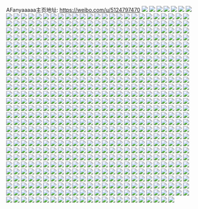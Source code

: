 AFanyaaaaa主页地址: https://weibo.com/u/5124797470 
![](https://wx4.sinaimg.cn/mw2000/005AP7VIly1h9hlrnmr9wj31ls0wiwsb.jpg) 
![](https://wx4.sinaimg.cn/mw2000/005AP7VIly1h9hlrske4aj31ls0wi4dc.jpg) 
![](https://wx4.sinaimg.cn/mw2000/005AP7VIly1h9hlrvscqkj31ls0wiaoe.jpg) 
![](https://wx4.sinaimg.cn/mw2000/005AP7VIly1h9gbc3vjcwj30rm0yjk57.jpg) 
![](https://wx4.sinaimg.cn/mw2000/005AP7VIly1h9gbc47oo4j30u016uqat.jpg) 
![](https://wx4.sinaimg.cn/mw2000/005AP7VIly1h9gbc2yc2oj32c02c0npd.jpg) 
![](https://wx4.sinaimg.cn/mw2000/005AP7VIly1h9gbbzp5y5j32c02c0qv5.jpg) 
![](https://wx4.sinaimg.cn/mw2000/005AP7VIly1h9gbc0if6zj32c02c0b2a.jpg) 
![](https://wx4.sinaimg.cn/mw2000/005AP7VIly1h9gbc1zi9bj32c02c0u0x.jpg) 
![](https://wx4.sinaimg.cn/mw2000/005AP7VIly1h9dlboc14cj30u01hdwo0.jpg) 
![](https://wx4.sinaimg.cn/mw2000/005AP7VIly1h9753l4uldj31zq2nmkid.jpg) 
![](https://wx4.sinaimg.cn/mw2000/005AP7VIly1h9753lq2pgj32c0340b29.jpg) 
![](https://wx4.sinaimg.cn/mw2000/005AP7VIly1h9753kk0joj32c0340e81.jpg) 
![](https://wx4.sinaimg.cn/mw2000/005AP7VIly1h9753jzvh3j32c0340b29.jpg) 
![](https://wx4.sinaimg.cn/mw2000/005AP7VIly1h94tb0vl2lj30wi1eeqia.jpg) 
![](https://wx4.sinaimg.cn/mw2000/005AP7VIly1h94tb1kjruj30wi1eqapo.jpg) 
![](https://wx4.sinaimg.cn/mw2000/005AP7VIly1h94tb23e3xj30rn1ci14o.jpg) 
![](https://wx4.sinaimg.cn/mw2000/005AP7VIly1h94tb2v0a0j30rs1ibqhv.jpg) 
![](https://wx4.sinaimg.cn/mw2000/005AP7VIly1h94tb3lwgpj30rp17eaos.jpg) 
![](https://wx4.sinaimg.cn/mw2000/005AP7VIly1h94tb43828j30rp1j5h1j.jpg) 
![](https://wx4.sinaimg.cn/mw2000/005AP7VIly1h94tb0decuj30rz0iyagb.jpg) 
![](https://wx4.sinaimg.cn/mw2000/005AP7VIly1h94tb4rm1dj30rw1j1ton.jpg) 
![](https://wx4.sinaimg.cn/mw2000/005AP7VIly1h94tdgvrdrj30rs1dc190.jpg) 
![](https://wx4.sinaimg.cn/mw2000/005AP7VIly1h9341nh5y3j32c02c0qv5.jpg) 
![](https://wx4.sinaimg.cn/mw2000/005AP7VIly1h9341pogioj31nv1nv1kx.jpg) 
![](https://wx4.sinaimg.cn/mw2000/005AP7VIly1h9341pzl6oj30wi1990wy.jpg) 
![](https://wx4.sinaimg.cn/mw2000/005AP7VIly1h934bobtq5j32c03401ky.jpg) 
![](https://wx4.sinaimg.cn/mw2000/005AP7VIly1h9341m90vxj32c02c0hdu.jpg) 
![](https://wx4.sinaimg.cn/mw2000/005AP7VIly1h9341osn90j32c02c0x6p.jpg) 
![](https://wx4.sinaimg.cn/mw2000/005AP7VIly1h8u3s1oy43j32je1wjqv5.jpg) 
![](https://wx4.sinaimg.cn/mw2000/005AP7VIly1h8u3rz9e3nj32c02c07wh.jpg) 
![](https://wx4.sinaimg.cn/mw2000/005AP7VIly1h8u3rtnwiaj32c02c0e81.jpg) 
![](https://wx4.sinaimg.cn/mw2000/005AP7VIly1h8u3rvpcmcj32c02c0qv6.jpg) 
![](https://wx4.sinaimg.cn/mw2000/005AP7VIly1h8ryeg5szaj30wh0wh47d.jpg) 
![](https://wx4.sinaimg.cn/mw2000/005AP7VIly1h8rye278hrj30wi0widp0.jpg) 
![](https://wx4.sinaimg.cn/mw2000/005AP7VIly1h8ryef8v2oj30vt0wewmw.jpg) 
![](https://wx4.sinaimg.cn/mw2000/005AP7VIly1h8rye4g79hj32c02c07wi.jpg) 
![](https://wx4.sinaimg.cn/mw2000/005AP7VIly1h8rye9kpehj32c02c04qq.jpg) 
![](https://wx4.sinaimg.cn/mw2000/005AP7VIly1h8rye6wq2zj32c02c01kz.jpg) 
![](https://wx4.sinaimg.cn/mw2000/005AP7VIly1h8ryebxenhj32c02c0b2a.jpg) 
![](https://wx4.sinaimg.cn/mw2000/005AP7VIly1h8ryeh83ghj32c02c07wh.jpg) 
![](https://wx4.sinaimg.cn/mw2000/005AP7VIly1h8ryee91h6j32c02c0u0y.jpg) 
![](https://wx4.sinaimg.cn/mw2000/005AP7VIly1h8ojzsw0vgj31z62mwkjm.jpg) 
![](https://wx4.sinaimg.cn/mw2000/005AP7VIly1h8ojzxd5rcj31t22er7wi.jpg) 
![](https://wx4.sinaimg.cn/mw2000/005AP7VIly1h8ojzve3bsj326b2we1kz.jpg) 
![](https://wx4.sinaimg.cn/mw2000/005AP7VIly1h8ojzyfr4tj32c02c0qv5.jpg) 
![](https://wx4.sinaimg.cn/mw2000/005AP7VIly1h8ojzqq9k1j32c02c0npd.jpg) 
![](https://wx4.sinaimg.cn/mw2000/005AP7VIly1h8ojzz0i50j30u00u0jtw.jpg) 
![](https://wx4.sinaimg.cn/mw2000/005AP7VIly1h8kuxtws0vj32c02c0x6q.jpg) 
![](https://wx4.sinaimg.cn/mw2000/005AP7VIly1h8kux8cy0pj32c02c07wi.jpg) 
![](https://wx4.sinaimg.cn/mw2000/005AP7VIly1h8kuw0j0cmj32c02c0b2a.jpg) 
![](https://wx4.sinaimg.cn/mw2000/005AP7VIly1h8kux0b1e3j32c02c0x6q.jpg) 
![](https://wx4.sinaimg.cn/mw2000/005AP7VIly1h8kuxv41gbj31me1measd.jpg) 
![](https://wx4.sinaimg.cn/mw2000/005AP7VIly1h8kuwg2a4rj32c02c0hdu.jpg) 
![](https://wx4.sinaimg.cn/mw2000/005AP7VIly1h8kuw8c9fbj32c02c0kjm.jpg) 
![](https://wx4.sinaimg.cn/mw2000/005AP7VIly1h8kuwr44b3j32c02c0hdv.jpg) 
![](https://wx4.sinaimg.cn/mw2000/005AP7VIly1h8kuxh9egwj32c02c0npe.jpg) 
![](https://wx4.sinaimg.cn/mw2000/005AP7VIly1h8kncapq5cj30wi1yc7wh.jpg) 
![](https://wx4.sinaimg.cn/mw2000/005AP7VIly1h8knc4d4gxj30wi1yce81.jpg) 
![](https://wx4.sinaimg.cn/mw2000/005AP7VIly1h8jnkdennnj30c00c0dgj.jpg) 
![](https://wx4.sinaimg.cn/mw2000/005AP7VIly1h8jnkdrfy2j3086086glw.jpg) 
![](https://wx4.sinaimg.cn/mw2000/005AP7VIly1h8jnkd5v6lj30dc0dcaav.jpg) 
![](https://wx4.sinaimg.cn/mw2000/005AP7VIly1h8jnkdzciij309l09lq3d.jpg) 
![](https://wx4.sinaimg.cn/mw2000/005AP7VIly1h8hrwbfo4mj31t02984qp.jpg) 
![](https://wx4.sinaimg.cn/mw2000/005AP7VIly1h8ebxu8clyj32c02c04qu.jpg) 
![](https://wx4.sinaimg.cn/mw2000/005AP7VIly1h8ebylz8oqj32c02c0qva.jpg) 
![](https://wx4.sinaimg.cn/mw2000/005AP7VIly1h8ebzndymjj32c02c0nph.jpg) 
![](https://wx4.sinaimg.cn/mw2000/005AP7VIly1h8ebxlv56tj32c02c0u11.jpg) 
![](https://wx4.sinaimg.cn/mw2000/005AP7VIly1h8ec26fseuj32c02c0nph.jpg) 
![](https://wx4.sinaimg.cn/mw2000/005AP7VIly1h8ec273d4hj30wi0h7775.jpg) 
![](https://wx4.sinaimg.cn/mw2000/005AP7VIly1h8bmaywbvkj30wi1ycqpz.jpg) 
![](https://wx4.sinaimg.cn/mw2000/005AP7VIly1h89or6d719j32c02c0hdw.jpg) 
![](https://wx4.sinaimg.cn/mw2000/005AP7VIly1h89opnbx6oj32c02c0e84.jpg) 
![](https://wx4.sinaimg.cn/mw2000/005AP7VIly1h89opvew03j32c02c0hdw.jpg) 
![](https://wx4.sinaimg.cn/mw2000/005AP7VIly1h89opyzojuj31iw1iwqv5.jpg) 
![](https://wx4.sinaimg.cn/mw2000/005AP7VIly1h89oqaba4ij32c02c0kjo.jpg) 
![](https://wx4.sinaimg.cn/mw2000/005AP7VIly1h89oqzl3c2j32c02c07wk.jpg) 
![](https://wx4.sinaimg.cn/mw2000/005AP7VIly1h89opcc3lfj32c02c0e84.jpg) 
![](https://wx4.sinaimg.cn/mw2000/005AP7VIly1h89oqiv0fij32c02c0hdw.jpg) 
![](https://wx4.sinaimg.cn/mw2000/005AP7VIly1h89oqrfss7j32c02c0kjo.jpg) 
![](https://wx4.sinaimg.cn/mw2000/005AP7VIly1h868icxsr6j32lj1y6npd.jpg) 
![](https://wx4.sinaimg.cn/mw2000/005AP7VIly1h868i8vva1j32nm1zpnpd.jpg) 
![](https://wx4.sinaimg.cn/mw2000/005AP7VIly1h868hwpo6wj33402c0qv6.jpg) 
![](https://wx4.sinaimg.cn/mw2000/005AP7VIly1h868ie4495j32c02c0u0x.jpg) 
![](https://wx4.sinaimg.cn/mw2000/005AP7VIly1h868i622kej31t01t04nq.jpg) 
![](https://wx4.sinaimg.cn/mw2000/005AP7VIly1h868i1ldomj32c02c0qv5.jpg) 
![](https://wx4.sinaimg.cn/mw2000/005AP7VIly1h868hz7k74j32c02c0u0x.jpg) 
![](https://wx4.sinaimg.cn/mw2000/005AP7VIly1h868i3syj9j32c02c04qp.jpg) 
![](https://wx4.sinaimg.cn/mw2000/005AP7VIly1h868i0bgh0j32c02c0kjl.jpg) 
![](https://wx4.sinaimg.cn/mw2000/005AP7VIly1h81b3nert1j32dc35skjl.jpg) 
![](https://wx4.sinaimg.cn/mw2000/005AP7VIly1h81b5cpjlsj30qk0qkgoh.jpg) 
![](https://wx4.sinaimg.cn/mw2000/005AP7VIly1h81b50uc8yj32c02c0hdv.jpg) 
![](https://wx4.sinaimg.cn/mw2000/005AP7VIly1h81b3og8nfj32c02c0x6p.jpg) 
![](https://wx4.sinaimg.cn/mw2000/005AP7VIly1h81b4qy49tj32c02c0nph.jpg) 
![](https://wx4.sinaimg.cn/mw2000/005AP7VIly1h81b5ccxwkj30u00u0gv8.jpg) 
![](https://wx4.sinaimg.cn/mw2000/005AP7VIly1h81b4bu2q9j32c02c04qs.jpg) 
![](https://wx4.sinaimg.cn/mw2000/005AP7VIly1h81b3v01s9j32c02c0u0y.jpg) 
![](https://wx4.sinaimg.cn/mw2000/005AP7VIly1h81b4ivehgj32c02c0x6q.jpg) 
![](https://wx4.sinaimg.cn/mw2000/005AP7VIly1h81b5adn4tj33402c04qt.jpg) 
![](https://wx4.sinaimg.cn/mw2000/005AP7VIly1h81b425x97j32c02c0b2b.jpg) 
![](https://wx4.sinaimg.cn/mw2000/005AP7VIly1h81b5b3wemj31rx1rx7me.jpg) 
![](https://wx4.sinaimg.cn/mw2000/005AP7VIly1h7vm6x9ty9j32c02c0b2b.jpg) 
![](https://wx4.sinaimg.cn/mw2000/005AP7VIly1h7vm7glfxjj32c02c04qr.jpg) 
![](https://wx4.sinaimg.cn/mw2000/005AP7VIly1h7vm73aujuj32c02c0b2b.jpg) 
![](https://wx4.sinaimg.cn/mw2000/005AP7VIly1h7vm6twqjxj32c02c01kz.jpg) 
![](https://wx4.sinaimg.cn/mw2000/005AP7VIly1h7vm70kaj1j32c02c0kjm.jpg) 
![](https://wx4.sinaimg.cn/mw2000/005AP7VIly1h7vm7j2volj32c02c0e82.jpg) 
![](https://wx4.sinaimg.cn/mw2000/005AP7VIly1h7vm77f0tqj32c02c0kjn.jpg) 
![](https://wx4.sinaimg.cn/mw2000/005AP7VIly1h7vm7hfumsj32c02c07wh.jpg) 
![](https://wx4.sinaimg.cn/mw2000/005AP7VIly1h7vm7cdvw3j32c02c0kjm.jpg) 
![](https://wx4.sinaimg.cn/mw2000/005AP7VIly1h7thu01z2kj31jh1jhnml.jpg) 
![](https://wx4.sinaimg.cn/mw2000/005AP7VIly1h7thuaq55zj320e20eu0x.jpg) 
![](https://wx4.sinaimg.cn/mw2000/005AP7VIly1h7thue03rxj30xe0xedtd.jpg) 
![](https://wx4.sinaimg.cn/mw2000/005AP7VIly1h7thtyv1u0j32332334qp.jpg) 
![](https://wx4.sinaimg.cn/mw2000/005AP7VIly1h7swgajrxej32c0700x6r.jpg) 
![](https://wx4.sinaimg.cn/mw2000/005AP7VIly1h7swgciqslj32c04o0x6q.jpg) 
![](https://wx4.sinaimg.cn/mw2000/005AP7VIly1h7swgdwxfqj32c04o0b2a.jpg) 
![](https://wx4.sinaimg.cn/mw2000/005AP7VIly1h7swgjjh4xj32c07004qt.jpg) 
![](https://wx4.sinaimg.cn/mw2000/005AP7VIly1h7swggeja9j32c0700qv8.jpg) 
![](https://wx4.sinaimg.cn/mw2000/005AP7VIly1h7swgkldmfj31oe28j4qp.jpg) 
![](https://wx4.sinaimg.cn/mw2000/005AP7VIly1h7qki0gwalj32c02c0u0x.jpg) 
![](https://wx4.sinaimg.cn/mw2000/005AP7VIly1h7qkhudqjgj32c02c0e82.jpg) 
![](https://wx4.sinaimg.cn/mw2000/005AP7VIly1h7qkhx4cppj32c02c0x6p.jpg) 
![](https://wx4.sinaimg.cn/mw2000/005AP7VIly1h7qkhpt1y8j32c02c0b2a.jpg) 
![](https://wx4.sinaimg.cn/mw2000/005AP7VIly1h7qkhrkm27j32c02c01kx.jpg) 
![](https://wx4.sinaimg.cn/mw2000/005AP7VIly1h7qkhyaxd9j30wi13kjw3.jpg) 
![](https://wx4.sinaimg.cn/mw2000/005AP7VIly1h7m7g2vbqvj30wi1lsqhl.jpg) 
![](https://wx4.sinaimg.cn/mw2000/005AP7VIly1h7m7nt0mrbj31oe28j4qp.jpg) 
![](https://wx4.sinaimg.cn/mw2000/005AP7VIly1h7m7g1cmpcj30wi1lsk4n.jpg) 
![](https://wx4.sinaimg.cn/mw2000/005AP7VIly1h7m7nm05jgj32c09c0kjs.jpg) 
![](https://wx4.sinaimg.cn/mw2000/005AP7VIly1h7m7fzrnq9j32c02c0kjl.jpg) 
![](https://wx4.sinaimg.cn/mw2000/005AP7VIly1h7m7nrrmu7j32c0700npg.jpg) 
![](https://wx4.sinaimg.cn/mw2000/005AP7VIly1h7m7n1u8zoj32c07004qr.jpg) 
![](https://wx4.sinaimg.cn/mw2000/005AP7VIly1h7m7n7a35jj32c09c0e84.jpg) 
![](https://wx4.sinaimg.cn/mw2000/005AP7VIly1h7m7nco5wuj32c07004qs.jpg) 
![](https://wx4.sinaimg.cn/mw2000/005AP7VIly1h7jp56lu8lj30u01hd7en.jpg) 
![](https://wx4.sinaimg.cn/mw2000/005AP7VIly1h7hr3uoo25j3218218e81.jpg) 
![](https://wx4.sinaimg.cn/mw2000/005AP7VIly1h7hr3y4u9fj31r31r37t3.jpg) 
![](https://wx4.sinaimg.cn/mw2000/005AP7VIly1h7hr3wbrdxj32c02c0kjl.jpg) 
![](https://wx4.sinaimg.cn/mw2000/005AP7VIly1h7hr3tbg52j32c02c0kjl.jpg) 
![](https://wx4.sinaimg.cn/mw2000/005AP7VIly1h7hr43c8joj32c02c0qv5.jpg) 
![](https://wx4.sinaimg.cn/mw2000/005AP7VIly1h7hr3zhaeej32c02c0npd.jpg) 
![](https://wx4.sinaimg.cn/mw2000/005AP7VIly1h7hr40ug7sj32c02c0npd.jpg) 
![](https://wx4.sinaimg.cn/mw2000/005AP7VIly1h7hr3xfzdjj32c0340hdt.jpg) 
![](https://wx4.sinaimg.cn/mw2000/005AP7VIly1h7hr41z54tj32c02c0e81.jpg) 
![](https://wx4.sinaimg.cn/mw2000/005AP7VIly1h7grw4xwqyj32c02c0156.jpg) 
![](https://wx4.sinaimg.cn/mw2000/005AP7VIly1h7grw80spuj32c02c0tf8.jpg) 
![](https://wx4.sinaimg.cn/mw2000/005AP7VIly1h7grzjb5qbj32c02c0qv5.jpg) 
![](https://wx4.sinaimg.cn/mw2000/005AP7VIly1h7gs8csjchj32c02c0x6q.jpg) 
![](https://wx4.sinaimg.cn/mw2000/005AP7VIly1h7gs8iw9yaj31mz26nhd1.jpg) 
![](https://wx4.sinaimg.cn/mw2000/005AP7VIly1h7grvq5x6rj32c02c0x6p.jpg) 
![](https://wx4.sinaimg.cn/mw2000/005AP7VIly1h7gs8yxzs4j32c02c0e82.jpg) 
![](https://wx4.sinaimg.cn/mw2000/005AP7VIly1h7gs7r5txhj32c02c0gy1.jpg) 
![](https://wx4.sinaimg.cn/mw2000/005AP7VIly1h7gs91risjj32c02c0npd.jpg) 
![](https://wx4.sinaimg.cn/mw2000/005AP7VIly1h7gs9dbmhlj31q72ayqv5.jpg) 
![](https://wx4.sinaimg.cn/mw2000/005AP7VIly1h7gs9oazhej31oa28ejyi.jpg) 
![](https://wx4.sinaimg.cn/mw2000/005AP7VIly1h7gsa0e4w8j31mi260jyt.jpg) 
![](https://wx4.sinaimg.cn/mw2000/005AP7VIly1h763vlhvfaj30wi0qygqy.jpg) 
![](https://wx4.sinaimg.cn/mw2000/005AP7VIly1h6pzus90qcj32c03404qr.jpg) 
![](https://wx4.sinaimg.cn/mw2000/005AP7VIly1h6ox17f9gxj30u00u00we.jpg) 
![](https://wx4.sinaimg.cn/mw2000/005AP7VIly1h6ox1741s9j30u00u0tbu.jpg) 
![](https://wx4.sinaimg.cn/mw2000/005AP7VIly1h6ox17uk07j30u00u00w8.jpg) 
![](https://wx4.sinaimg.cn/mw2000/005AP7VIly1h6ox184tpzj30u00u0tex.jpg) 
![](https://wx4.sinaimg.cn/mw2000/005AP7VIly1h6ox18evn0j30u00u0abw.jpg) 
![](https://wx4.sinaimg.cn/mw2000/005AP7VIly1h6ox18n6lrj30u00u0n39.jpg) 
![](https://wx4.sinaimg.cn/mw2000/005AP7VIly1h6njhuauwuj30zk0zkqeg.jpg) 
![](https://wx4.sinaimg.cn/mw2000/005AP7VIly1h6i3behorzj323u35sb29.jpg) 
![](https://wx4.sinaimg.cn/mw2000/005AP7VIly1h6i3bfounaj323u35s7wh.jpg) 
![](https://wx4.sinaimg.cn/mw2000/005AP7VIly1h6i3bdq8y9j30zm1hejvh.jpg) 
![](https://wx4.sinaimg.cn/mw2000/005AP7VIly1h6i3bewsydj311g1jltir.jpg) 
![](https://wx4.sinaimg.cn/mw2000/005AP7VIly1h6ansy2nzkj30wi18s1aj.jpg) 
![](https://wx4.sinaimg.cn/mw2000/005AP7VIly1h62v2q192wj30wi0wigwz.jpg) 
![](https://wx4.sinaimg.cn/mw2000/005AP7VIly1h59v8nzvutj32c02c0e84.jpg) 
![](https://wx4.sinaimg.cn/mw2000/005AP7VIly1h59v8qfg5vj32c02c04qr.jpg) 
![](https://wx4.sinaimg.cn/mw2000/005AP7VIly1h59v8rogflj32c02c0u0x.jpg) 
![](https://wx4.sinaimg.cn/mw2000/005AP7VIly1h4x569clk9j30wi0fcwh9.jpg) 
![](https://wx4.sinaimg.cn/mw2000/005AP7VIly1h4p8pcdocyj32c0340qv5.jpg) 
![](https://wx4.sinaimg.cn/mw2000/005AP7VIly1h4jf2k3zjfj31o02807wh.jpg) 
![](https://wx4.sinaimg.cn/mw2000/005AP7VIly1h4aayr1r6zj33402c0e83.jpg) 
![](https://wx4.sinaimg.cn/mw2000/005AP7VIly1h4aaytuzlhj33402c0hdu.jpg) 
![](https://wx4.sinaimg.cn/mw2000/005AP7VIly1h4aaywzln5j33402c07wj.jpg) 
![](https://wx4.sinaimg.cn/mw2000/005AP7VIly1h4aaz00fzbj32c0340hdv.jpg) 
![](https://wx4.sinaimg.cn/mw2000/005AP7VIly1h4ab87suycj30wi1lh7na.jpg) 
![](https://wx4.sinaimg.cn/mw2000/005AP7VIly1h4ab8747d3j30wi1c14d4.jpg) 
![](https://wx4.sinaimg.cn/mw2000/005AP7VIly1h46uhbr3nlj31r61r64qp.jpg) 
![](https://wx4.sinaimg.cn/mw2000/005AP7VIly1h46uhck8f8j31ex1ex4kv.jpg) 
![](https://wx4.sinaimg.cn/mw2000/005AP7VIly1h46uhafd8rj31m61m6ays.jpg) 
![](https://wx4.sinaimg.cn/mw2000/005AP7VIly1h46uhd11nmj31kz1kzx47.jpg) 
![](https://wx4.sinaimg.cn/mw2000/005AP7VIly1h3wevc3pf6j30wi1ycnpd.jpg) 
![](https://wx4.sinaimg.cn/mw2000/005AP7VIly1h3qfukh6euj30wi0osq59.jpg) 
![](https://wx4.sinaimg.cn/mw2000/005AP7VIly1h3jka3rqqwj30rs0kugs5.jpg) 
![](https://wx4.sinaimg.cn/mw2000/005AP7VIly1h3jka3i5o3j30rs0kudme.jpg) 
![](https://wx4.sinaimg.cn/mw2000/005AP7VIly1h3jka4f4t1j30rs0kugsd.jpg) 
![](https://wx4.sinaimg.cn/mw2000/005AP7VIly1h3jka4q5jbj30sg0sgqby.jpg) 
![](https://wx4.sinaimg.cn/mw2000/005AP7VIly1h3iji7jk0mj30u00u00uw.jpg) 
![](https://wx4.sinaimg.cn/mw2000/005AP7VIly1h3iji6t08mj32c0340b2a.jpg) 
![](https://wx4.sinaimg.cn/mw2000/005AP7VIly1h3g7nh960nj31400u0jxx.jpg) 
![](https://wx4.sinaimg.cn/mw2000/005AP7VIly1h3g7nhmthoj313z0tzk1k.jpg) 
![](https://wx4.sinaimg.cn/mw2000/005AP7VIly1h3g7ni9sirj31400u0n68.jpg) 
![](https://wx4.sinaimg.cn/mw2000/005AP7VIly1h3g7nim26tj31400u0nb6.jpg) 
![](https://wx4.sinaimg.cn/mw2000/005AP7VIly1h3g7nj4py6j31400u049k.jpg) 
![](https://wx4.sinaimg.cn/mw2000/005AP7VIly1h3g7ngyllxj31400u0qb0.jpg) 
![](https://wx4.sinaimg.cn/mw2000/005AP7VIly1h3fmhwcvd1j30hu0y3n27.jpg) 
![](https://wx4.sinaimg.cn/mw2000/005AP7VIly1h3cozze652j30wi0wi444.jpg) 
![](https://wx4.sinaimg.cn/mw2000/005AP7VIly1h3bm3w2p1gj31qt1qtu0x.jpg) 
![](https://wx4.sinaimg.cn/mw2000/005AP7VIly1h384wn6r7dj30wi0wi79l.jpg) 
![](https://wx4.sinaimg.cn/mw2000/005AP7VIly1h36xtbss6cj32c0340kjm.jpg) 
![](https://wx4.sinaimg.cn/mw2000/005AP7VIly1h36xtdf4iwj32c0340kjm.jpg) 
![](https://wx4.sinaimg.cn/mw2000/005AP7VIly1h36xta7ut4j30u0140h45.jpg) 
![](https://wx4.sinaimg.cn/mw2000/005AP7VIly1h35dab5wnmj31sc2dsb29.jpg) 
![](https://wx4.sinaimg.cn/mw2000/005AP7VIly1h35daad59tj3280190e81.jpg) 
![](https://wx4.sinaimg.cn/mw2000/005AP7VIly1h35daby6btj30u01hcdqd.jpg) 
![](https://wx4.sinaimg.cn/mw2000/005AP7VIly1h35dacyg3aj32c0340b0e.jpg) 
![](https://wx4.sinaimg.cn/mw2000/005AP7VIly1h35daddktqj30u00u0gu3.jpg) 
![](https://wx4.sinaimg.cn/mw2000/005AP7VIly1h35daeud8nj31sc1schdu.jpg) 
![](https://wx4.sinaimg.cn/mw2000/005AP7VIly1h35dagputij32ds1scx6p.jpg) 
![](https://wx4.sinaimg.cn/mw2000/005AP7VIly1h35dah5qolj31520u046h.jpg) 
![](https://wx4.sinaimg.cn/mw2000/005AP7VIly1h35dahgyi8j30u01qgn1h.jpg) 
![](https://wx4.sinaimg.cn/mw2000/005AP7VIly1h32bqcn6guj30rn1ihwlf.jpg) 
![](https://wx4.sinaimg.cn/mw2000/005AP7VIly1h32bqd9q3ej30rn1jj0zh.jpg) 
![](https://wx4.sinaimg.cn/mw2000/005AP7VIly1h32bqdm25kj30rn12waf3.jpg) 
![](https://wx4.sinaimg.cn/mw2000/005AP7VIly1h2x9o6ih5kj30to0toaek.jpg) 
![](https://wx4.sinaimg.cn/mw2000/005AP7VIly1h2n8ey53wkj30u00u0wlm.jpg) 
![](https://wx4.sinaimg.cn/mw2000/005AP7VIly1h2l033y8clj30pe0petfw.jpg) 
![](https://wx4.sinaimg.cn/mw2000/005AP7VIly1h2f7vcb0dqj33402c0x6r.jpg) 
![](https://wx4.sinaimg.cn/mw2000/005AP7VIly1h2f7v8c9lgj32c02c07wi.jpg) 
![](https://wx4.sinaimg.cn/mw2000/005AP7VIly1h2f7vdi4ymj31xy1xye81.jpg) 
![](https://wx4.sinaimg.cn/mw2000/005AP7VIly1h2f7v966p7j30sg0sg43a.jpg) 
![](https://wx4.sinaimg.cn/mw2000/005AP7VIly1h1xc55dglwj32c02c07wi.jpg) 
![](https://wx4.sinaimg.cn/mw2000/005AP7VIly1h1xc4xshbhj32c02c0hdu.jpg) 
![](https://wx4.sinaimg.cn/mw2000/005AP7VIly1h1xc52ook5j32c02c0x6p.jpg) 
![](https://wx4.sinaimg.cn/mw2000/005AP7VIly1h1xc500y4jj32c02c0hdu.jpg) 
![](https://wx4.sinaimg.cn/mw2000/005AP7VIly1h1vjsuv943j30u01hdail.jpg) 
![](https://wx4.sinaimg.cn/mw2000/005AP7VIly1h1tao548i7j322j2rde81.jpg) 
![](https://wx4.sinaimg.cn/mw2000/005AP7VIly1h1tao6maqqj324k2u3hdt.jpg) 
![](https://wx4.sinaimg.cn/mw2000/005AP7VIly1h1tao7wrjqj321b2pre81.jpg) 
![](https://wx4.sinaimg.cn/mw2000/005AP7VIly1h1tao4b835j323b2sfe81.jpg) 
![](https://wx4.sinaimg.cn/mw2000/005AP7VIly1h1taobmp8pj32c02c0e81.jpg) 
![](https://wx4.sinaimg.cn/mw2000/005AP7VIly1h1tao9w43uj32c02c0u0x.jpg) 
![](https://wx4.sinaimg.cn/mw2000/005AP7VIly1h1tao3ceu4j32c02c0kjm.jpg) 
![](https://wx4.sinaimg.cn/mw2000/005AP7VIly1h1taoemmgwj33402c0x6q.jpg) 
![](https://wx4.sinaimg.cn/mw2000/005AP7VIly1h1taoj1pshj33402c0e82.jpg) 
![](https://wx4.sinaimg.cn/mw2000/005AP7VIly1h1ruql7vhjj32c02c0npd.jpg) 
![](https://wx4.sinaimg.cn/mw2000/005AP7VIly1h1ruqlrltnj30u00u04a1.jpg) 
![](https://wx4.sinaimg.cn/mw2000/005AP7VIly1h1qtdh9b86j30u00u0gv1.jpg) 
![](https://wx4.sinaimg.cn/mw2000/005AP7VIly1h1qa6zi2gtj30wi1yc4qq.jpg) 
![](https://wx4.sinaimg.cn/mw2000/005AP7VIly1h1qa6s7wsuj30wi1yc7wh.jpg) 
![](https://wx4.sinaimg.cn/mw2000/005AP7VIly1h1pa69poozj32c03407wh.jpg) 
![](https://wx4.sinaimg.cn/mw2000/005AP7VIly1h1pa68whckj32c0340b29.jpg) 
![](https://wx4.sinaimg.cn/mw2000/005AP7VIly1h1pa685n9mj32c03407wh.jpg) 
![](https://wx4.sinaimg.cn/mw2000/005AP7VIly1h1pa6auq5vj32c0340hdt.jpg) 
![](https://wx4.sinaimg.cn/mw2000/005AP7VIly1h1o4noam3tj30u01hddor.jpg) 
![](https://wx4.sinaimg.cn/mw2000/005AP7VIly1h1mbouzxbbj31n01n01kx.jpg) 
![](https://wx4.sinaimg.cn/mw2000/005AP7VIly1h1mbotmelxj31z41z4kjl.jpg) 
![](https://wx4.sinaimg.cn/mw2000/005AP7VIly1h1mboxfgo5j320b20bnpd.jpg) 
![](https://wx4.sinaimg.cn/mw2000/005AP7VIly1h1mbozc1bsj31s71s7b29.jpg) 
![](https://wx4.sinaimg.cn/mw2000/005AP7VIly1h1d007beh5j31vp1vp7ps.jpg) 
![](https://wx4.sinaimg.cn/mw2000/005AP7VIly1h18jbzv6r3j32c02c0npd.jpg) 
![](https://wx4.sinaimg.cn/mw2000/005AP7VIly1h18jbytflgj30si0sin95.jpg) 
![](https://wx4.sinaimg.cn/mw2000/005AP7VIly1h18jby3729j311i0u0ao9.jpg) 
![](https://wx4.sinaimg.cn/mw2000/005AP7VIly1h18jc0z8rbj31de0u07lb.jpg) 
![](https://wx4.sinaimg.cn/mw2000/005AP7VIly1h18jc1q69ej3276276e81.jpg) 
![](https://wx4.sinaimg.cn/mw2000/005AP7VIly1h18jc2opx4j31xu1xu7wh.jpg) 
![](https://wx4.sinaimg.cn/mw2000/005AP7VIly1h17er488lkj315o1b2n4c.jpg) 
![](https://wx4.sinaimg.cn/mw2000/005AP7VIly1h17er5a1otj30wi0yfdpz.jpg) 
![](https://wx4.sinaimg.cn/mw2000/005AP7VIly1h17er359yyj30wi1524bh.jpg) 
![](https://wx4.sinaimg.cn/mw2000/005AP7VIly1h17er3qnodj30wi0vb48d.jpg) 
![](https://wx4.sinaimg.cn/mw2000/005AP7VIly1h17er4phvjj30wi0sgtho.jpg) 
![](https://wx4.sinaimg.cn/mw2000/005AP7VIly1h17er5uc1nj30xc2iktnz.jpg) 
![](https://wx4.sinaimg.cn/mw2000/005AP7VIly1h0zqw09m7aj311h0tz48t.jpg) 
![](https://wx4.sinaimg.cn/mw2000/005AP7VIly1h0pqdhmq0ij30wi0wiagf.jpg) 
![](https://wx4.sinaimg.cn/mw2000/005AP7VIly1h0pq7m5yf8j30wi0win3k.jpg) 
![](https://wx4.sinaimg.cn/mw2000/005AP7VIly1h0onk4u3faj30wi0wiqa5.jpg) 
![](https://wx4.sinaimg.cn/mw2000/005AP7VIly1h0onk4b23dj30wi0wiqa4.jpg) 
![](https://wx4.sinaimg.cn/mw2000/005AP7VIly1h0oni9nvk1j33402c01kz.jpg) 
![](https://wx4.sinaimg.cn/mw2000/005AP7VIly1h0l2nlgdyxj30o016on8u.jpg) 
![](https://wx4.sinaimg.cn/mw2000/005AP7VIly1h0l2nh157pj30q81angyh.jpg) 
![](https://wx4.sinaimg.cn/mw2000/005AP7VIly1h0l2nwvdnrj30u01hctox.jpg) 
![](https://wx4.sinaimg.cn/mw2000/005AP7VIly1h0hdv3g3gqj30u01hcww0.jpg) 
![](https://wx4.sinaimg.cn/mw2000/005AP7VIly1h0fgg1u6gpj32c0340kjl.jpg) 
![](https://wx4.sinaimg.cn/mw2000/005AP7VIly1h0ax5fkqmtj311h0tztm9.jpg) 
![](https://wx4.sinaimg.cn/mw2000/005AP7VIly1gzsgbs54c7j30u01hd11a.jpg) 
![](https://wx4.sinaimg.cn/mw2000/005AP7VIly1gznrpu9pq3j30rf0nxaej.jpg) 
![](https://wx4.sinaimg.cn/mw2000/005AP7VIly1gzc17lyf8dj31661k87m2.jpg) 
![](https://wx4.sinaimg.cn/mw2000/005AP7VIly1gzbt90twdxj30wi11f7hf.jpg) 
![](https://wx4.sinaimg.cn/mw2000/005AP7VIly1gzbt91jaozj30rk13on71.jpg) 
![](https://wx4.sinaimg.cn/mw2000/005AP7VIly1gz5myp19z2j30u01hdn6a.jpg) 
![](https://wx4.sinaimg.cn/mw2000/005AP7VIly1gysf67pzsyj31o01o0e81.jpg) 
![](https://wx4.sinaimg.cn/mw2000/005AP7VIly1gysf689xhoj31o01o0hdq.jpg) 
![](https://wx4.sinaimg.cn/mw2000/005AP7VIly1gysf678c0hj31o01o0hcc.jpg) 
![](https://wx4.sinaimg.cn/mw2000/005AP7VIly1gypmtbnc9ej30u01hdn7f.jpg) 
![](https://wx4.sinaimg.cn/mw2000/005AP7VIly1gymq47t8i3j32981t0npd.jpg) 
![](https://wx4.sinaimg.cn/mw2000/005AP7VIly1gymq46tr93j32981t0u0x.jpg) 
![](https://wx4.sinaimg.cn/mw2000/005AP7VIly1gymq482j4ej30nd0ndtc5.jpg) 
![](https://wx4.sinaimg.cn/mw2000/005AP7VIly1gymq48wb4hj30hi0hi76e.jpg) 
![](https://wx4.sinaimg.cn/mw2000/005AP7VIly1gymfe0bfn8j30u00u0wnz.jpg) 
![](https://wx4.sinaimg.cn/mw2000/005AP7VIly1gymfe19nqij30q90q9wk8.jpg) 
![](https://wx4.sinaimg.cn/mw2000/005AP7VIly1gymfe0qpzbj323l23l1dh.jpg) 
![](https://wx4.sinaimg.cn/mw2000/005AP7VIly1gykheum9hdj33402c0x6q.jpg) 
![](https://wx4.sinaimg.cn/mw2000/005AP7VIly1gykher1dt6j33071yl4qq.jpg) 
![](https://wx4.sinaimg.cn/mw2000/005AP7VIly1gykhevlguqj33402c0e81.jpg) 
![](https://wx4.sinaimg.cn/mw2000/005AP7VIly1gykhewhhz7j32z31tte81.jpg) 
![](https://wx4.sinaimg.cn/mw2000/005AP7VIly1gy5blk6s83j30r50wi46f.jpg) 
![](https://wx4.sinaimg.cn/mw2000/005AP7VIly1gy5bljyhlij30pq0wiaid.jpg) 
![](https://wx4.sinaimg.cn/mw2000/005AP7VIly1gy4xjb9yfsj32c02c01fw.jpg) 
![](https://wx4.sinaimg.cn/mw2000/005AP7VIly1gy4xjeyt1kj32c02c01kx.jpg) 
![](https://wx4.sinaimg.cn/mw2000/005AP7VIly1gy4xjdon2qj32c02c0x6p.jpg) 
![](https://wx4.sinaimg.cn/mw2000/005AP7VIly1gy4xjc1giyj32c02c0kjl.jpg) 
![](https://wx4.sinaimg.cn/mw2000/005AP7VIly1gxx8xn6jh7j32c0athkjo.jpg) 
![](https://wx4.sinaimg.cn/mw2000/005AP7VIly1gxx8xr9ujgj32v7cn4qvb.jpg) 
![](https://wx4.sinaimg.cn/mw2000/005AP7VIly1gxx8y9koj2j30rw30mdrq.jpg) 
![](https://wx4.sinaimg.cn/mw2000/005AP7VIly1gxx8xwj35sj3340bwg4r0.jpg) 
![](https://wx4.sinaimg.cn/mw2000/005AP7VIly1gxx8xxthguj31g04g7npd.jpg) 
![](https://wx4.sinaimg.cn/mw2000/005AP7VIly1gxx8y3jkpqj32e3cn21l7.jpg) 
![](https://wx4.sinaimg.cn/mw2000/005AP7VIly1gxx8y8u8f4j32cqcn47wn.jpg) 
![](https://wx4.sinaimg.cn/mw2000/005AP7VIly1gxx9grifklj30rx1fqq5o.jpg) 
![](https://wx4.sinaimg.cn/mw2000/005AP7VIly1gxx90oe9yrj32o09n61l2.jpg) 
![](https://wx4.sinaimg.cn/mw2000/005AP7VIly1gxs8jllv7kj30wi1yce81.jpg) 
![](https://wx4.sinaimg.cn/mw2000/005AP7VIly1gxs8jnx5elj30wi1yctq1.jpg) 
![](https://wx4.sinaimg.cn/mw2000/005AP7VIly1gxs8jmxkk5j30wi1ychdt.jpg) 
![](https://wx4.sinaimg.cn/mw2000/005AP7VIly1gxs8jk9hegj30wi1yckjl.jpg) 
![](https://wx4.sinaimg.cn/mw2000/005AP7VIly1gxrlvz9yzrj30to0togqt.jpg) 
![](https://wx4.sinaimg.cn/mw2000/005AP7VIly1gxq4p45a3fj32c02c0kjn.jpg) 
![](https://wx4.sinaimg.cn/mw2000/005AP7VIly1gxq4p6rajgj32bx2bxnpe.jpg) 
![](https://wx4.sinaimg.cn/mw2000/005AP7VIly1gxq4p1sswyj32bx2bxx6q.jpg) 
![](https://wx4.sinaimg.cn/mw2000/005AP7VIly1gxq4p8k47sj32c02c0x6p.jpg) 
![](https://wx4.sinaimg.cn/mw2000/005AP7VIly1gxq4p9pjsmj32c02c0npd.jpg) 
![](https://wx4.sinaimg.cn/mw2000/005AP7VIly1gxq4pblvioj32c02c01ky.jpg) 
![](https://wx4.sinaimg.cn/mw2000/005AP7VIly1gxq4pf2303j32c02c07wj.jpg) 
![](https://wx4.sinaimg.cn/mw2000/005AP7VIly1gxq4ph0tz7j32c02c0qv7.jpg) 
![](https://wx4.sinaimg.cn/mw2000/005AP7VIly1gxq4pd7vdsj32c02c0b2a.jpg) 
![](https://wx4.sinaimg.cn/mw2000/005AP7VIly1gxo49cjeonj30oe17ewog.jpg) 
![](https://wx4.sinaimg.cn/mw2000/005AP7VIly1gxmt90ccs5j30wi0wigsl.jpg) 
![](https://wx4.sinaimg.cn/mw2000/005AP7VIly1gxmt8ztfmnj30wi0wiq9t.jpg) 
![](https://wx4.sinaimg.cn/mw2000/005AP7VIly1gxmt90rha9j30wi0wi7bb.jpg) 
![](https://wx4.sinaimg.cn/mw2000/005AP7VIly1gxmt91agf7j30wi0wi0zs.jpg) 
![](https://wx4.sinaimg.cn/mw2000/005AP7VIly1gxixe9h8iyj326p26p4nr.jpg) 
![](https://wx4.sinaimg.cn/mw2000/005AP7VIly1gxghrohmkpj30wi0s5n03.jpg) 
![](https://wx4.sinaimg.cn/mw2000/005AP7VIly1gxceljaumpj30wi0wiqcm.jpg) 
![](https://wx4.sinaimg.cn/mw2000/005AP7VIly1gxcelklbvbj30wi0withg.jpg) 
![](https://wx4.sinaimg.cn/mw2000/005AP7VIly1gxcelkcwc2j30ot129qbl.jpg) 
![](https://wx4.sinaimg.cn/mw2000/005AP7VIly1gxcelj1zhnj30u61hn47a.jpg) 
![](https://wx4.sinaimg.cn/mw2000/005AP7VIly1gxcelk41e4j30tz0vjgq0.jpg) 
![](https://wx4.sinaimg.cn/mw2000/005AP7VIly1gxcexuwqwhj30my0mydi2.jpg) 
![](https://wx4.sinaimg.cn/mw2000/005AP7VIly1gx577lqeqhj30k00k0jtd.jpg) 
![](https://wx4.sinaimg.cn/mw2000/005AP7VIly1gx577ljkt2j30vx0vxdos.jpg) 
![](https://wx4.sinaimg.cn/mw2000/005AP7VIly1gx3769ozhfj32c02c0b29.jpg) 
![](https://wx4.sinaimg.cn/mw2000/005AP7VIly1gx1r3yrivcj30wi1yc49p.jpg) 
![](https://wx4.sinaimg.cn/mw2000/005AP7VIly1gwztzbjmpej32c02c04qp.jpg) 
![](https://wx4.sinaimg.cn/mw2000/005AP7VIly1gwztzcnqznj326u26ub29.jpg) 
![](https://wx4.sinaimg.cn/mw2000/005AP7VIly1gwztze9qllj3255255b29.jpg) 
![](https://wx4.sinaimg.cn/mw2000/005AP7VIly1gwv0cr9pj0j31y61y67wi.jpg) 
![](https://wx4.sinaimg.cn/mw2000/005AP7VIly1gwv0d307ppj32c02c07wj.jpg) 
![](https://wx4.sinaimg.cn/mw2000/005AP7VIly1gwv0cmnp31j322f22f7wi.jpg) 
![](https://wx4.sinaimg.cn/mw2000/005AP7VIly1gwv0cxero1j3246246qv7.jpg) 
![](https://wx4.sinaimg.cn/mw2000/005AP7VIly1gwu3l5jprcj30j00j040k.jpg) 
![](https://wx4.sinaimg.cn/mw2000/005AP7VIly1gweqtgwytuj31au1au1kx.jpg) 
![](https://wx4.sinaimg.cn/mw2000/005AP7VIly1gweqtiyamuj31au1au1kx.jpg) 
![](https://wx4.sinaimg.cn/mw2000/005AP7VIly1gweqtkah4aj315i15inkl.jpg) 
![](https://wx4.sinaimg.cn/mw2000/005AP7VIly1gweqtrgt39j32c02c0u0y.jpg) 
![](https://wx4.sinaimg.cn/mw2000/005AP7VIly1gweqtwtan7j32c02c0npe.jpg) 
![](https://wx4.sinaimg.cn/mw2000/005AP7VIly1gwequ0bi9wj31611611ea.jpg) 
![](https://wx4.sinaimg.cn/mw2000/005AP7VIly1gweqtf2bptj31yl200e82.jpg) 
![](https://wx4.sinaimg.cn/mw2000/005AP7VIly1gwequ4t9fdj31yb1ybb2b.jpg) 
![](https://wx4.sinaimg.cn/mw2000/005AP7VIly1gwequ8rk1nj31su1suqv5.jpg) 
![](https://wx4.sinaimg.cn/mw2000/005AP7VIly1gw83mfzxiyj32al33zx6p.jpg) 
![](https://wx4.sinaimg.cn/mw2000/005AP7VIly1gw83mhba38j32c0340npd.jpg) 
![](https://wx4.sinaimg.cn/mw2000/005AP7VIly1gw83mehbh6j32c0340u0x.jpg) 
![](https://wx4.sinaimg.cn/mw2000/005AP7VIly1gw83mionwpj32c03401ky.jpg) 
![](https://wx4.sinaimg.cn/mw2000/005AP7VIly1gw4i2a3mz5j30wi0wiqds.jpg) 
![](https://wx4.sinaimg.cn/mw2000/005AP7VIly1gw4i29bk92j30wi0win7a.jpg) 
![](https://wx4.sinaimg.cn/mw2000/005AP7VIly1gw4i2aqh1aj30uw0uwdpp.jpg) 
![](https://wx4.sinaimg.cn/mw2000/005AP7VIly1gw4i2bjpmhj30wi0wik1h.jpg) 
![](https://wx4.sinaimg.cn/mw2000/005AP7VIly1gw4i2clf10j30wi0wiwo7.jpg) 
![](https://wx4.sinaimg.cn/mw2000/005AP7VIly1gw4i2doyzqj30wi0wi12x.jpg) 
![](https://wx4.sinaimg.cn/mw2000/005AP7VIly1gw4i2eyhfbj30wi0wiqdi.jpg) 
![](https://wx4.sinaimg.cn/mw2000/005AP7VIly1gw4i2ehd9yj30wi0widqd.jpg) 
![](https://wx4.sinaimg.cn/mw2000/005AP7VIly1gw4i2d44kbj30wi0wi7e8.jpg) 
![](https://wx4.sinaimg.cn/mw2000/005AP7VIly1gw3d8f229dj30wh0wh7er.jpg) 
![](https://wx4.sinaimg.cn/mw2000/005AP7VIly1gvtvfovxs9j30wi0wiwpn.jpg) 
![](https://wx4.sinaimg.cn/mw2000/005AP7VIly1gvqis75siij62c02c0b2902.jpg) 
![](https://wx4.sinaimg.cn/mw2000/005AP7VIly1gvpgf1bv9kj62b62b67wh02.jpg) 
![](https://wx4.sinaimg.cn/mw2000/005AP7VIly1gvpgf2ksehj62612611kx02.jpg) 
![](https://wx4.sinaimg.cn/mw2000/005AP7VIly1gvoekd3hsnj61400u0dmk02.jpg) 
![](https://wx4.sinaimg.cn/mw2000/005AP7VIly1gvoekejyu7j60u00u0q5302.jpg) 
![](https://wx4.sinaimg.cn/mw2000/005AP7VIly1gvoeke8e35j60qa0qajvi02.jpg) 
![](https://wx4.sinaimg.cn/mw2000/005AP7VIly1gvoeketu22j60w30tzjrk02.jpg) 
![](https://wx4.sinaimg.cn/mw2000/005AP7VIly1gvoekdjiukj61410u0ag302.jpg) 
![](https://wx4.sinaimg.cn/mw2000/005AP7VIly1gvoekfb90uj611i0u00w802.jpg) 
![](https://wx4.sinaimg.cn/mw2000/005AP7VIly1gvoekfov3gj60u00u0gqh02.jpg) 
![](https://wx4.sinaimg.cn/mw2000/005AP7VIly1gvoem7bhawj60u01s0thh02.jpg) 
![](https://wx4.sinaimg.cn/mw2000/005AP7VIly1gvoekdw6fsj60u00u0wk602.jpg) 
![](https://wx4.sinaimg.cn/mw2000/005AP7VIly1gvim8cbhgjj633y26knph02.jpg) 
![](https://wx4.sinaimg.cn/mw2000/005AP7VIly1gvim8epnxyj63402c0nph02.jpg) 
![](https://wx4.sinaimg.cn/mw2000/005AP7VIly1gvim89qizcj62c02c0qv602.jpg) 
![](https://wx4.sinaimg.cn/mw2000/005AP7VIly1gvha35z7laj60ra0ra42x02.jpg) 
![](https://wx4.sinaimg.cn/mw2000/005AP7VIly1gvha35izzrj60s80s8tdn02.jpg) 
![](https://wx4.sinaimg.cn/mw2000/005AP7VIly1gvha36dji9j60u90u9q8s02.jpg) 
![](https://wx4.sinaimg.cn/mw2000/005AP7VIly1gvduu707vej61j81j81af02.jpg) 
![](https://wx4.sinaimg.cn/mw2000/005AP7VIly1gvduu6lc6zj61451457h602.jpg) 
![](https://wx4.sinaimg.cn/mw2000/005AP7VIly1gvaf5xpvdtj61o01o01kx02.jpg) 
![](https://wx4.sinaimg.cn/mw2000/005AP7VIly1gvaeoaxt1xj60wi0withq02.jpg) 
![](https://wx4.sinaimg.cn/mw2000/005AP7VIly1gvaeoakrhkj60wi0wiguq02.jpg) 
![](https://wx4.sinaimg.cn/mw2000/005AP7VIly1gvaeob9k2wj60wi0wi10k02.jpg) 
![](https://wx4.sinaimg.cn/mw2000/005AP7VIly1gva6pri8l7j63402c0hdv02.jpg) 
![](https://wx4.sinaimg.cn/mw2000/005AP7VIly1gva6psos1lj63402c0e8402.jpg) 
![](https://wx4.sinaimg.cn/mw2000/005AP7VIly1gva6pw5zpqj63402c0qv702.jpg) 
![](https://wx4.sinaimg.cn/mw2000/005AP7VIly1gva6ppmv6aj63402c0npf02.jpg) 
![](https://wx4.sinaimg.cn/mw2000/005AP7VIly1gv7lkwybg2j60qe1fjn8102.jpg) 
![](https://wx4.sinaimg.cn/mw2000/005AP7VIly1gv7lkxd98oj60rn1bnk2i02.jpg) 
![](https://wx4.sinaimg.cn/mw2000/005AP7VIly1gv7lkxqgg6j60rt0vt7a402.jpg) 
![](https://wx4.sinaimg.cn/mw2000/005AP7VIly1gv48hvjzvmj63402e1npe02.jpg) 
![](https://wx4.sinaimg.cn/mw2000/005AP7VIly1gv48hwe430j63402etnpe02.jpg) 
![](https://wx4.sinaimg.cn/mw2000/005AP7VIly1gv48hxc719j63402e5qv602.jpg) 
![](https://wx4.sinaimg.cn/mw2000/005AP7VIly1gv48hxts0lj60wi0ic41y02.jpg) 
![](https://wx4.sinaimg.cn/mw2000/005AP7VIly1gv48hy3fsnj60rp0p079o02.jpg) 
![](https://wx4.sinaimg.cn/mw2000/005AP7VIly1gv48huqlhrj60rp18tthp02.jpg) 
![](https://wx4.sinaimg.cn/mw2000/005AP7VIly1gv3l5c6rb1j60wi0w1tia02.jpg) 
![](https://wx4.sinaimg.cn/mw2000/005AP7VIly1gv196mp0uzj33402c07wh.jpg) 
![](https://wx4.sinaimg.cn/mw2000/005AP7VIly1gv196oea06j62vf2bix4f02.jpg) 
![](https://wx4.sinaimg.cn/mw2000/005AP7VIly1gv196l0ai2j33402c0e81.jpg) 
![](https://wx4.sinaimg.cn/mw2000/005AP7VIly1gv196pi12rj3281145dzy.jpg) 
![](https://wx4.sinaimg.cn/mw2000/005AP7VIly1guonl0jngcj62c02c0u0x02.jpg) 
![](https://wx4.sinaimg.cn/mw2000/005AP7VIly1guonl1o54vj62c02c0npe02.jpg) 
![](https://wx4.sinaimg.cn/mw2000/005AP7VIly1guonkzl3vhj60jy0jy40y02.jpg) 
![](https://wx4.sinaimg.cn/mw2000/005AP7VIly1guonl2698wj60u0140wez02.jpg) 
![](https://wx4.sinaimg.cn/mw2000/005AP7VIly1gu4vq7l1wej30wi0win6v.jpg) 
![](https://wx4.sinaimg.cn/mw2000/005AP7VIly1gtum2d87b2j31pp1aatun.jpg) 
![](https://wx4.sinaimg.cn/mw2000/005AP7VIly1gthjr6iampj30wi0wiqe9.jpg) 
![](https://wx4.sinaimg.cn/mw2000/005AP7VIly1gtg2f4sj2yj30ku0pjwin.jpg) 
![](https://wx4.sinaimg.cn/mw2000/005AP7VIly1gtg2f4ztdkj30ku0pdwit.jpg) 
![](https://wx4.sinaimg.cn/mw2000/005AP7VIly1gtcn67ha4aj32c02c0kjn.jpg) 
![](https://wx4.sinaimg.cn/mw2000/005AP7VIly1gt6azj00fij30gw0u0ahv.jpg) 
![](https://wx4.sinaimg.cn/mw2000/005AP7VIly1gsvq22t7cbj30wi0wiwmm.jpg) 
![](https://wx4.sinaimg.cn/mw2000/005AP7VIly1gspozoquo9j30u00ozwi2.jpg) 
![](https://wx4.sinaimg.cn/mw2000/005AP7VIly1gsa4lmakvej33402c04j4.jpg) 
![](https://wx4.sinaimg.cn/mw2000/005AP7VIly1gs4s7liwoxj30wi0wiwng.jpg) 
![](https://wx4.sinaimg.cn/mw2000/005AP7VIly1gs4s7m2hpfj30wi0wiahw.jpg) 
![](https://wx4.sinaimg.cn/mw2000/005AP7VIly1gry4v2cai7j30u00u0n32.jpg) 
![](https://wx4.sinaimg.cn/mw2000/005AP7VIly1grs9xnkg9ej30wi1ycgtb.jpg) 
![](https://wx4.sinaimg.cn/mw2000/005AP7VIly1grrbkut6k8j33402c0npd.jpg) 
![](https://wx4.sinaimg.cn/mw2000/005AP7VIly1grrbkxtkr4j33402c07wh.jpg) 
![](https://wx4.sinaimg.cn/mw2000/005AP7VIly1grrbkztzjdj33402c01ky.jpg) 
![](https://wx4.sinaimg.cn/mw2000/005AP7VIly1grrbl1iugjj33402c0tze.jpg) 
![](https://wx4.sinaimg.cn/mw2000/005AP7VIly1grkbr7rkdfj30sg0sgwl3.jpg) 
![](https://wx4.sinaimg.cn/mw2000/005AP7VIly1grb2bmast5j30c80bn3zj.jpg) 
![](https://wx4.sinaimg.cn/mw2000/005AP7VIly1gr9ucgsplqj31hc1hc1hs.jpg) 
![](https://wx4.sinaimg.cn/mw2000/005AP7VIly1gr9c83k8c3j30k00zk0uo.jpg) 
![](https://wx4.sinaimg.cn/mw2000/005AP7VIly1gr8u9cinu7j330u1zjhdt.jpg) 
![](https://wx4.sinaimg.cn/mw2000/005AP7VIly1gr8u9jh4kwj32c02c0kjl.jpg) 
![](https://wx4.sinaimg.cn/mw2000/005AP7VIly1gr8u9g05glj32c02c07ue.jpg) 
![](https://wx4.sinaimg.cn/mw2000/005AP7VIly1gr8uh806tuj33402c0wvw.jpg) 
![](https://wx4.sinaimg.cn/mw2000/005AP7VIly1gr8u9dlmsfj32oe1s97wh.jpg) 
![](https://wx4.sinaimg.cn/mw2000/005AP7VIly1gr8u9hqvxaj32ua1ljnod.jpg) 
![](https://wx4.sinaimg.cn/mw2000/005AP7VIly1gr8u9bcs9ij30u00u0wqw.jpg) 
![](https://wx4.sinaimg.cn/mw2000/005AP7VIly1gr8uh54m9oj32c02c0qv5.jpg) 
![](https://wx4.sinaimg.cn/mw2000/005AP7VIly1gr8uh6inxej33402c0wws.jpg) 
![](https://wx4.sinaimg.cn/mw2000/005AP7VIly1gr8uh9xqzwj32c02c0x6p.jpg) 
![](https://wx4.sinaimg.cn/mw2000/005AP7VIly1gr8uhcdg8vj32c03404qq.jpg) 
![](https://wx4.sinaimg.cn/mw2000/005AP7VIly1gr8uhdjfd6j30t70t7t9e.jpg) 
![](https://wx4.sinaimg.cn/mw2000/005AP7VIly1gr8uhf7irej33332bbe81.jpg) 
![](https://wx4.sinaimg.cn/mw2000/005AP7VIly1gr8uh3gwcfj33332bbu0x.jpg) 
![](https://wx4.sinaimg.cn/mw2000/005AP7VIly1gr8uhhrnmzj33332bbqv5.jpg) 
![](https://wx4.sinaimg.cn/mw2000/005AP7VIly1gr8c8dp7ucj30ku0827b3.jpg) 
![](https://wx4.sinaimg.cn/mw2000/005AP7VIly1gr8c8ea3mjj32c02c0q9c.jpg) 
![](https://wx4.sinaimg.cn/mw2000/005AP7VIly1gr7rgtae9vj30hf0jj7by.jpg) 
![](https://wx4.sinaimg.cn/mw2000/005AP7VIly1gr7rgtq8hgj30hn0ma7az.jpg) 
![](https://wx4.sinaimg.cn/mw2000/005AP7VIly1gr7rgseggij30he0nzajd.jpg) 
![](https://wx4.sinaimg.cn/mw2000/005AP7VIly1gr7rgu3enqj30hl0bddnq.jpg) 
![](https://wx4.sinaimg.cn/mw2000/005AP7VIly1gr7rgvvsevj30ho0ocwv6.jpg) 
![](https://wx4.sinaimg.cn/mw2000/005AP7VIly1gr7rgwawbpj30hp0gh49x.jpg) 
![](https://wx4.sinaimg.cn/mw2000/005AP7VIly1gr76lg4ctxj32c02c0dpb.jpg) 
![](https://wx4.sinaimg.cn/mw2000/005AP7VIly1gr5dpeqzovj330u1zjhdt.jpg) 
![](https://wx4.sinaimg.cn/mw2000/005AP7VIly1gr0o4y9lnsj32c02c0e81.jpg) 
![](https://wx4.sinaimg.cn/mw2000/005AP7VIly1gr0o4z94oaj32c02c0kjl.jpg) 
![](https://wx4.sinaimg.cn/mw2000/005AP7VIly1gr0o4xehtoj32c02c0qv5.jpg) 
![](https://wx4.sinaimg.cn/mw2000/005AP7VIly1gqnnxbbgbej30ku09242p.jpg) 
![](https://wx4.sinaimg.cn/mw2000/005AP7VIly1gqk1cjoz6nj31120kuqv7.jpg) 
![](https://wx4.sinaimg.cn/mw2000/005AP7VIly1gqk1cl63opj31120kuqv7.jpg) 
![](https://wx4.sinaimg.cn/mw2000/005AP7VIly1gqk1cide4vj31120kuqv7.jpg) 
![](https://wx4.sinaimg.cn/mw2000/005AP7VIly1gq91oqjoimj30v90v9als.jpg) 
![](https://wx4.sinaimg.cn/mw2000/005AP7VIly1gq4bp23qwsj30h80reh3y.jpg) 
![](https://wx4.sinaimg.cn/mw2000/005AP7VIly1gq4bp33ovlj30ho0tpts1.jpg) 
![](https://wx4.sinaimg.cn/mw2000/005AP7VIly1gq25p4c6uwj30bk0a93zo.jpg) 
![](https://wx4.sinaimg.cn/mw2000/005AP7VIly1gq1ub0u0n0j30ku112q6e.jpg) 
![](https://wx4.sinaimg.cn/mw2000/005AP7VIly1gpz9rj79x8j30ku112qv6.jpg) 
![](https://wx4.sinaimg.cn/mw2000/005AP7VIly1gpyoyk39voj30mq0crdgb.jpg) 
![](https://wx4.sinaimg.cn/mw2000/005AP7VIly1gq36cl4vilj32c02c0kjn.jpg) 
![](https://wx4.sinaimg.cn/mw2000/005AP7VIly1gq36cloumbj31hc1hc7k2.jpg) 
![](https://wx4.sinaimg.cn/mw2000/005AP7VIly1gpikb1aq85j30ku0fdn6n.jpg) 
![](https://wx4.sinaimg.cn/mw2000/005AP7VIly1gpcefl1ms8j30ku112tyb.jpg) 
![](https://wx4.sinaimg.cn/mw2000/005AP7VIly1gohanl5h6jj30tl0tltg3.jpg) 
![](https://wx4.sinaimg.cn/mw2000/005AP7VIly1gohanksupkj31hc1hcdud.jpg) 
![](https://wx4.sinaimg.cn/mw2000/005AP7VIly1goh0eokigcj31xo1xohdt.jpg) 
![](https://wx4.sinaimg.cn/mw2000/005AP7VIly1gofuas4mjjj30ku112qrb.jpg) 
![](https://wx4.sinaimg.cn/mw2000/005AP7VIly1gofuat03v2j30ku112nhr.jpg) 
![](https://wx4.sinaimg.cn/mw2000/005AP7VIly1goer1ojtq3j30ku1121l0.jpg) 
![](https://wx4.sinaimg.cn/mw2000/005AP7VIly1goal6j51d3j30u01hcq6p.jpg) 
![](https://wx4.sinaimg.cn/mw2000/005AP7VIly1go0601pql3j30ku0lbaeu.jpg) 
![](https://wx4.sinaimg.cn/mw2000/005AP7VIly1gnxlrppicyj32p31gxu0x.jpg) 
![](https://wx4.sinaimg.cn/mw2000/005AP7VIly1gnt2ccfgztj32c02c0kjl.jpg) 
![](https://wx4.sinaimg.cn/mw2000/005AP7VIly1gnt2cdwxtuj335s23uu0z.jpg) 
![](https://wx4.sinaimg.cn/mw2000/005AP7VIly1gnt2cf3t48j335s23uqv7.jpg) 
![](https://wx4.sinaimg.cn/mw2000/005AP7VIly1gnt2caq20kj335s23ue84.jpg) 
![](https://wx4.sinaimg.cn/mw2000/005AP7VIly1gnt2cgs7vzj335s23unpf.jpg) 
![](https://wx4.sinaimg.cn/mw2000/005AP7VIly1gnt2chb3nwj30rd0i879n.jpg) 
![](https://wx4.sinaimg.cn/mw2000/005AP7VIly1gnqaoh5w17j32c02c0e82.jpg) 
![](https://wx4.sinaimg.cn/mw2000/005AP7VIly1gnjyrvdex9j31120kuu0z.jpg) 
![](https://wx4.sinaimg.cn/mw2000/005AP7VIly1gnjyrug60gj31120kuqv7.jpg) 
![](https://wx4.sinaimg.cn/mw2000/005AP7VIly1gnjyrw9w1zj31120kue84.jpg) 
![](https://wx4.sinaimg.cn/mw2000/005AP7VIly1gnh7zc35k8j33402c0kjo.jpg) 
![](https://wx4.sinaimg.cn/mw2000/005AP7VIly1gnh7ze3z7fj33402c07wk.jpg) 
![](https://wx4.sinaimg.cn/mw2000/005AP7VIly1gnh7z9mkj3j32c02c0qv6.jpg) 
![](https://wx4.sinaimg.cn/mw2000/005AP7VIly1gnbc0xsy8mj31hc1hcncy.jpg) 
![](https://wx4.sinaimg.cn/mw2000/005AP7VIly1gnbc0x9yj3j31hc1hcqk1.jpg) 
![](https://wx4.sinaimg.cn/mw2000/005AP7VIly1gn7xtqh741j31hc1hcdu3.jpg) 
![](https://wx4.sinaimg.cn/mw2000/005AP7VIly1gn7xtr27n5j31hc1hctpc.jpg) 
![](https://wx4.sinaimg.cn/mw2000/005AP7VIly1gn4v3g5nebj31hc1hc7ru.jpg) 
![](https://wx4.sinaimg.cn/mw2000/005AP7VIly1gn4v3ghieuj31hc1hctr2.jpg) 
![](https://wx4.sinaimg.cn/mw2000/005AP7VIly1gn4v3h8i96j31hc1hcatt.jpg) 
![](https://wx4.sinaimg.cn/mw2000/005AP7VIly1gmws6gdeeyj30oe0lmwhp.jpg) 
![](https://wx4.sinaimg.cn/mw2000/005AP7VIly1gmv7djwyiij30pk19pn2v.jpg) 
![](https://wx4.sinaimg.cn/mw2000/005AP7VIly1gmuk9utiuhj31h80usws4.jpg) 
![](https://wx4.sinaimg.cn/mw2000/005AP7VIly1gmuk9vt2b1j31im0vjdno.jpg) 
![](https://wx4.sinaimg.cn/mw2000/005AP7VIly1gmuk9xwkqtj31h82lu1kx.jpg) 
![](https://wx4.sinaimg.cn/mw2000/005AP7VIly1gmuk9udr4zj30rb1azdo0.jpg) 
![](https://wx4.sinaimg.cn/mw2000/005AP7VIly1gmuk9ybqw3j30s41b37ia.jpg) 
![](https://wx4.sinaimg.cn/mw2000/005AP7VIly1gmuk9ypxlqj32241q0wpt.jpg) 
![](https://wx4.sinaimg.cn/mw2000/005AP7VIly1gmuh7d3jcpj30ku0k1jwr.jpg) 
![](https://wx4.sinaimg.cn/mw2000/005AP7VIly1gmuh7g4bo7j30hr0iqwo1.jpg) 
![](https://wx4.sinaimg.cn/mw2000/005AP7VIly1gmuh7bce83j30hv0ppgzs.jpg) 
![](https://wx4.sinaimg.cn/mw2000/005AP7VIly1gmuh7irrwjj30ho0c4afz.jpg) 
![](https://wx4.sinaimg.cn/mw2000/005AP7VIly1gmuh7lq3hyj30hd0fz7ck.jpg) 
![](https://wx4.sinaimg.cn/mw2000/005AP7VIly1gmuh7n0qecj30cd055q56.jpg) 
![](https://wx4.sinaimg.cn/mw2000/005AP7VIly1gmuh7o58x4j30hv0ctab9.jpg) 
![](https://wx4.sinaimg.cn/mw2000/005AP7VIly1gmuh7outrcj30ho0b5wg6.jpg) 
![](https://wx4.sinaimg.cn/mw2000/005AP7VIly1gmuh7qap27j30hu0e0mzo.jpg) 
![](https://wx4.sinaimg.cn/mw2000/005AP7VIly1gms3u19cqkj328e28ek2r.jpg) 
![](https://wx4.sinaimg.cn/mw2000/005AP7VIly1gms3u277tgj32c02c0qj8.jpg) 
![](https://wx4.sinaimg.cn/mw2000/005AP7VIly1gm8c2z4xctj32c02c0kjl.jpg) 
![](https://wx4.sinaimg.cn/mw2000/005AP7VIly1gm8c2xxqd3j32c02c0kjl.jpg) 
![](https://wx4.sinaimg.cn/mw2000/005AP7VIly1gm8c2zss7nj31hc1hc1kx.jpg) 
![](https://wx4.sinaimg.cn/mw2000/005AP7VIly1gm8c30houkj32341b8440.jpg) 
![](https://wx4.sinaimg.cn/mw2000/005AP7VIly1gm8c319kx5j32g219eam0.jpg) 
![](https://wx4.sinaimg.cn/mw2000/005AP7VIly1gm8c320g2tj32b318ywoq.jpg) 
![](https://wx4.sinaimg.cn/mw2000/005AP7VIly1gm7b4coi5yj32c02c0qak.jpg) 
![](https://wx4.sinaimg.cn/mw2000/005AP7VIly1gm7b4c7ikdj30r806y3z8.jpg) 
![](https://wx4.sinaimg.cn/mw2000/005AP7VIly1gm7b4kdxbaj30ku26b7f3.jpg) 
![](https://wx4.sinaimg.cn/mw2000/005AP7VIly1gm7b4ghniuj33402c0u10.jpg) 
![](https://wx4.sinaimg.cn/mw2000/005AP7VIly1gm7b4dk3qzj30yc0ybdsa.jpg) 
![](https://wx4.sinaimg.cn/mw2000/005AP7VIly1gm7b4hzku4j31z41404qp.jpg) 
![](https://wx4.sinaimg.cn/mw2000/005AP7VIly1gm7b4jonzkj33401ncu0z.jpg) 
![](https://wx4.sinaimg.cn/mw2000/005AP7VIly1gm7b4ef4scj31hc1hc1kx.jpg) 
![](https://wx4.sinaimg.cn/mw2000/005AP7VIly1gm7b4d8vthj30j60bgdg4.jpg) 
![](https://wx4.sinaimg.cn/mw2000/005AP7VIly1gm269nvluij30ku1127au.jpg) 
![](https://wx4.sinaimg.cn/mw2000/005AP7VIly1gm269o58wnj30ku11278g.jpg) 
![](https://wx4.sinaimg.cn/mw2000/005AP7VIly1gm269obiyjj30ku112tdo.jpg) 
![](https://wx4.sinaimg.cn/mw2000/005AP7VIly1gm269mdbkxj30ku112dp3.jpg) 
![](https://wx4.sinaimg.cn/mw2000/005AP7VIly1gm269ok7ewj30ku112n2z.jpg) 
![](https://wx4.sinaimg.cn/mw2000/005AP7VIly1gm269oreu3j30gm0kgq48.jpg) 
![](https://wx4.sinaimg.cn/mw2000/005AP7VIly1glz8v3ztobj31hc1hc7qu.jpg) 
![](https://wx4.sinaimg.cn/mw2000/005AP7VIly1glz8v3mfg1j30kf0kfdo2.jpg) 
![](https://wx4.sinaimg.cn/mw2000/005AP7VIly1glz8v4dp8mj30ku0h5gvm.jpg) 
![](https://wx4.sinaimg.cn/mw2000/005AP7VIly1glymltkz93j30ku112x6q.jpg) 
![](https://wx4.sinaimg.cn/mw2000/005AP7VIly1gloc2tf90aj30sm0rowhh.jpg) 
![](https://wx4.sinaimg.cn/mw2000/005AP7VIly1gln8gj30taj30ku0d9t9r.jpg) 
![](https://wx4.sinaimg.cn/mw2000/005AP7VIly1gln8gjwv37j30ku0dmq46.jpg) 
![](https://wx4.sinaimg.cn/mw2000/005AP7VIly1gln8gl2y7uj30ku0e2t9w.jpg) 
![](https://wx4.sinaimg.cn/mw2000/005AP7VIly1gln8gk7mt4j30ku0csgph.jpg) 
![](https://wx4.sinaimg.cn/mw2000/005AP7VIly1gln8gjm6c8j30ku0cwtc4.jpg) 
![](https://wx4.sinaimg.cn/mw2000/005AP7VIly1gln8gkwcv0j30ku0cugmj.jpg) 
![](https://wx4.sinaimg.cn/mw2000/005AP7VIly1gln8gkqreyj30ku0df3zh.jpg) 
![](https://wx4.sinaimg.cn/mw2000/005AP7VIly1gln8gkdircj30ku0dvjsn.jpg) 
![](https://wx4.sinaimg.cn/mw2000/005AP7VIly1gln8gjbof8j30ku0d1q6y.jpg) 
![](https://wx4.sinaimg.cn/mw2000/005AP7VIly1gllf4svh9cj31oq18h4qp.jpg) 
![](https://wx4.sinaimg.cn/mw2000/005AP7VIly1gllf4scgyvj31oq15p4qp.jpg) 
![](https://wx4.sinaimg.cn/mw2000/005AP7VIly1gllf4tju5cj30yl0kpgtv.jpg) 
![](https://wx4.sinaimg.cn/mw2000/005AP7VIly1gllf4us606j30yj0l3thu.jpg) 
![](https://wx4.sinaimg.cn/mw2000/005AP7VIly1gllf4tzeruj30yl15mqkb.jpg) 
![](https://wx4.sinaimg.cn/mw2000/005AP7VIly1gllf4vb0vxj31121qg15t.jpg) 
![](https://wx4.sinaimg.cn/mw2000/005AP7VIly1glkatee67hj30uw0hvad9.jpg) 
![](https://wx4.sinaimg.cn/mw2000/005AP7VIly1glkateqnstj30uw0i7div.jpg) 
![](https://wx4.sinaimg.cn/mw2000/005AP7VIly1glkateypjrj30uw0ik77m.jpg) 
![](https://wx4.sinaimg.cn/mw2000/005AP7VIly1glkatdxqpaj31ic0y97d9.jpg) 
![](https://wx4.sinaimg.cn/mw2000/005AP7VIly1glkatfzgh9j31ic11jn7j.jpg) 
![](https://wx4.sinaimg.cn/mw2000/005AP7VIly1glkathb8i5j31vi11gdvr.jpg) 
![](https://wx4.sinaimg.cn/mw2000/005AP7VIly1glkathuw3wj30uw1iuk1c.jpg) 
![](https://wx4.sinaimg.cn/mw2000/005AP7VIly1glkati9rz6j31ic206k58.jpg) 
![](https://wx4.sinaimg.cn/mw2000/005AP7VIly1glkatj2b49j31vi35sb29.jpg) 
![](https://wx4.sinaimg.cn/mw2000/005AP7VIly1ghdvn6ygjgj335s18c1kz.jpg) 
![](https://wx4.sinaimg.cn/mw2000/005AP7VIly1ghdvnoasfkj33401ncu0z.jpg) 
![](https://wx4.sinaimg.cn/mw2000/005AP7VIly1ghdvn5tnsdj333w1wqe81.jpg) 
![](https://wx4.sinaimg.cn/mw2000/005AP7VIly1ggyszbasqmj30ku0myjzi.jpg) 
![](https://wx4.sinaimg.cn/mw2000/005AP7VIly1ggm5jyyuffj31120kugxj.jpg) 
![](https://wx4.sinaimg.cn/mw2000/005AP7VIly1ggm5jzii6rj321z15onpd.jpg) 
![](https://wx4.sinaimg.cn/mw2000/005AP7VIly1ggm5k090otj31ug11c4qp.jpg) 
![](https://wx4.sinaimg.cn/mw2000/005AP7VIly1ggm5k1dpatj31ug33xhdu.jpg) 
![](https://wx4.sinaimg.cn/mw2000/005AP7VIly1gft0n6eqo0j30ku0bkgm7.jpg) 
![](https://wx4.sinaimg.cn/mw2000/005AP7VIly1gft0n5ohntj30ku0bndgg.jpg) 
![](https://wx4.sinaimg.cn/mw2000/005AP7VIly1gft0n6y3kvj30ku0bk74v.jpg) 
![](https://wx4.sinaimg.cn/mw2000/005AP7VIly1gft0n79ybrj30ku0yrgnr.jpg) 
![](https://wx4.sinaimg.cn/mw2000/005AP7VIly1gfsz2mihiij31f01w0x6p.jpg) 
![](https://wx4.sinaimg.cn/mw2000/005AP7VIly1gfezdxgzwej30eb0du3zz.jpg) 
![](https://wx4.sinaimg.cn/mw2000/005AP7VIly1gfezdxqq85j30uk0ictei.jpg) 
![](https://wx4.sinaimg.cn/mw2000/005AP7VIly1gfezdy0trnj30un10s14l.jpg) 
![](https://wx4.sinaimg.cn/mw2000/005AP7VIly1gfezdycv2pj30wi1miwyj.jpg) 
![](https://wx4.sinaimg.cn/mw2000/005AP7VIly1gfapw23dswj32c02c0b2a.jpg) 
![](https://wx4.sinaimg.cn/mw2000/005AP7VIly1gfapw11hatj32c02c0kjo.jpg) 
![](https://wx4.sinaimg.cn/mw2000/005AP7VIly1gfapw345k6j32c02c01kz.jpg) 
![](https://wx4.sinaimg.cn/mw2000/005AP7VIly1gezukezxujj30ku0vvwj1.jpg) 
![](https://wx4.sinaimg.cn/mw2000/005AP7VIly1gezukerpqfj30ku0u2dk5.jpg) 
![](https://wx4.sinaimg.cn/mw2000/005AP7VIly1gezukf9f55j30ku0ykwk0.jpg) 
![](https://wx4.sinaimg.cn/mw2000/005AP7VIly1geyxikg473j31120kun5d.jpg) 
![](https://wx4.sinaimg.cn/mw2000/005AP7VIly1geyxikrgd3j31120kuqbi.jpg) 
![](https://wx4.sinaimg.cn/mw2000/005AP7VIly1geyxil116nj31120kugtc.jpg) 
![](https://wx4.sinaimg.cn/mw2000/005AP7VIly1geyxik0i8gj31120kuwmc.jpg) 
![](https://wx4.sinaimg.cn/mw2000/005AP7VIly1geyxil9x96j31120kuqar.jpg) 
![](https://wx4.sinaimg.cn/mw2000/005AP7VIly1geyxils4cxj31121qjkep.jpg) 
![](https://wx4.sinaimg.cn/mw2000/005AP7VIly1geywtqm26lj31120kuahf.jpg) 
![](https://wx4.sinaimg.cn/mw2000/005AP7VIly1geywtr19d2j31120kuwlo.jpg) 
![](https://wx4.sinaimg.cn/mw2000/005AP7VIly1geywtrhnr5j311215o17a.jpg) 
![](https://wx4.sinaimg.cn/mw2000/005AP7VIly1geywtpwfn4j31121qjh75.jpg) 
![](https://wx4.sinaimg.cn/mw2000/005AP7VIly1gey2eclxfij30ku0kuwhc.jpg) 
![](https://wx4.sinaimg.cn/mw2000/005AP7VIly1gey1jlbc9mj30i10i10v3.jpg) 
![](https://wx4.sinaimg.cn/mw2000/005AP7VIly1gey1jl5kwuj30i10i1mza.jpg) 
![](https://wx4.sinaimg.cn/mw2000/005AP7VIly1gey1jllfs5j30i10i175h.jpg) 
![](https://wx4.sinaimg.cn/mw2000/005AP7VIly1gey1jlr9vkj30hz0hzwgo.jpg) 
![](https://wx4.sinaimg.cn/mw2000/005AP7VIly1gey1jlx491j30hz0hzdi5.jpg) 
![](https://wx4.sinaimg.cn/mw2000/005AP7VIly1gey1jm2kc8j30n00lbwf8.jpg) 
![](https://wx4.sinaimg.cn/mw2000/005AP7VIly1gevv7pgk62j311215o1dx.jpg) 
![](https://wx4.sinaimg.cn/mw2000/005AP7VIly1gek5q8dupqj30ku0ywn93.jpg) 
![](https://wx4.sinaimg.cn/mw2000/005AP7VIly1gek5q9oy3oj30ku0yzqfz.jpg) 
![](https://wx4.sinaimg.cn/mw2000/005AP7VIly1gek5qawczij30ku0yu7g6.jpg) 
![](https://wx4.sinaimg.cn/mw2000/005AP7VIly1gek5qbbdmxj30ku0yvalw.jpg) 
![](https://wx4.sinaimg.cn/mw2000/005AP7VIly1gejuulq750j30ku07ojso.jpg) 
![](https://wx4.sinaimg.cn/mw2000/005AP7VIly1gejuum1blnj30cs07ijtl.jpg) 
![](https://wx4.sinaimg.cn/mw2000/005AP7VIly1gejuum63jgj30ku08emyr.jpg) 
![](https://wx4.sinaimg.cn/mw2000/005AP7VIly1gebg2igx6sj30pt0v14b8.jpg) 
![](https://wx4.sinaimg.cn/mw2000/005AP7VIly1gebg2iuks2j30t715p1br.jpg) 
![](https://wx4.sinaimg.cn/mw2000/005AP7VIly1gebg2hslt4j30n20wz4bv.jpg) 
![](https://wx4.sinaimg.cn/mw2000/005AP7VIly1gebg2j7p0wj30rt0xf4eg.jpg) 
![](https://wx4.sinaimg.cn/mw2000/005AP7VIly1gebg2jzj31j309o09owfa.jpg) 
![](https://wx4.sinaimg.cn/mw2000/005AP7VIly1gebg2kiijaj31120kuhdu.jpg) 
![](https://wx4.sinaimg.cn/mw2000/005AP7VIly1ge6d0hheflj30dw06cjt2.jpg) 
![](https://wx4.sinaimg.cn/mw2000/005AP7VIly1ge3uxpxt64j31ho1zk4qt.jpg) 
![](https://wx4.sinaimg.cn/mw2000/005AP7VIly1ge3uxomh5xj30ku112tkg.jpg) 
![](https://wx4.sinaimg.cn/mw2000/005AP7VIly1ge0jun4v55j30a60dmaau.jpg) 
![](https://wx4.sinaimg.cn/mw2000/005AP7VIly1ge0junfzllj30a60dmwf7.jpg) 
![](https://wx4.sinaimg.cn/mw2000/005AP7VIly1ge0juoor53j30a60dmt9e.jpg) 
![](https://wx4.sinaimg.cn/mw2000/005AP7VIly1ge0juownqqj30a60dm0tg.jpg) 
![](https://wx4.sinaimg.cn/mw2000/005AP7VIly1ge0jup29luj30a60dmt9h.jpg) 
![](https://wx4.sinaimg.cn/mw2000/005AP7VIly1ge0jupcj3cj30dm0a60tl.jpg) 
![](https://wx4.sinaimg.cn/mw2000/005AP7VIly1gdyaana16vj30ku0y4guo.jpg) 
![](https://wx4.sinaimg.cn/mw2000/005AP7VIly1gd9p1azojhj30l30nr42d.jpg) 
![](https://wx4.sinaimg.cn/mw2000/005AP7VIly1gd9p1bdixhj30l30nrjud.jpg) 
![](https://wx4.sinaimg.cn/mw2000/005AP7VIly1gcxvwp9zfzj30v90ku41t.jpg) 
![](https://wx4.sinaimg.cn/mw2000/005AP7VIly1gcwn00vr1dj31hc0u07bq.jpg) 
![](https://wx4.sinaimg.cn/mw2000/005AP7VIly1gcwn00n2bwj31hc0u0107.jpg) 
![](https://wx4.sinaimg.cn/mw2000/005AP7VIly1gcvfgkkub1j31121qjn8y.jpg) 
![](https://wx4.sinaimg.cn/mw2000/005AP7VIly1gcudcl8ggnj31121qj4d6.jpg) 
![](https://wx4.sinaimg.cn/mw2000/005AP7VIly1gctu4d3vz2j31121qjqem.jpg) 
![](https://wx4.sinaimg.cn/mw2000/005AP7VIly1gct8o14z36j30ku112u0y.jpg) 
![](https://wx4.sinaimg.cn/mw2000/005AP7VIly1gcs3axfg1zj31121kpwru.jpg) 
![](https://wx4.sinaimg.cn/mw2000/005AP7VIly1gcrlhk6esdj30u00ss4ap.jpg) 
![](https://wx4.sinaimg.cn/mw2000/005AP7VIly1gclocmx45tj31120ku4qq.jpg) 
![](https://wx4.sinaimg.cn/mw2000/005AP7VIly1gclocnvi2kj31120ku7wj.jpg) 
![](https://wx4.sinaimg.cn/mw2000/005AP7VIly1gchsg9fnpkj30ku1127wk.jpg) 
![](https://wx4.sinaimg.cn/mw2000/005AP7VIly1gchsg88t6vj30ku1127wi.jpg) 
![](https://wx4.sinaimg.cn/mw2000/005AP7VIly1gc6cssij0aj30ku0fhmxy.jpg) 
![](https://wx4.sinaimg.cn/mw2000/005AP7VIly1gc6cssujbzj30ku0ccab4.jpg) 
![](https://wx4.sinaimg.cn/mw2000/005AP7VIly1gc6css05wtj306i06udft.jpg) 
![](https://wx4.sinaimg.cn/mw2000/005AP7VIly1gbxeyim9y5j30ku112x6q.jpg) 
![](https://wx4.sinaimg.cn/mw2000/005AP7VIly1gbi97rdf6ij309e0i90u8.jpg) 
![](https://wx4.sinaimg.cn/mw2000/005AP7VIly1gbhuk1gooij31400u07d5.jpg) 
![](https://wx4.sinaimg.cn/mw2000/005AP7VIly1g9g44npxnjj31900u0td1.jpg) 
![](https://wx4.sinaimg.cn/mw2000/005AP7VIly1g9g44mwn4hj30ku112npd.jpg) 
![](https://wx4.sinaimg.cn/mw2000/005AP7VIly1g9fvafj6l9j30u0190td6.jpg) 
![](https://wx4.sinaimg.cn/mw2000/005AP7VIly1g9fvaf7k7fj30ku15r442.jpg) 
![](https://wx4.sinaimg.cn/mw2000/005AP7VIly1g7lxkvyllbj30ku0e2wkc.jpg) 
![](https://wx4.sinaimg.cn/mw2000/005AP7VIly1g7hkbg2uayj30ku112npe.jpg) 
